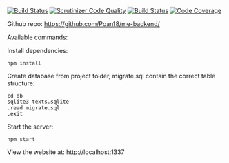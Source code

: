 [![Build Status](https://travis-ci.org/Poan18/me-backend.svg?branch=master)](https://travis-ci.org/Poan18/me-backend)
[![Scrutinizer Code Quality](https://scrutinizer-ci.com/g/Poan18/me-backend/badges/quality-score.png?b=master)](https://scrutinizer-ci.com/g/Poan18/me-backend/?branch=master)
[![Build Status](https://scrutinizer-ci.com/g/Poan18/me-backend/badges/build.png?b=master)](https://scrutinizer-ci.com/g/Poan18/me-backend/build-status/master)
[![Code Coverage](https://scrutinizer-ci.com/g/Poan18/me-backend/badges/coverage.png?b=master)](https://scrutinizer-ci.com/g/Poan18/me-backend/?branch=master)

Github repo:
https://github.com/Poan18/me-backend/

Available commands:

Install dependencies:
```
npm install
```

Create database from project folder, migrate.sql contain the correct table structure:
```
cd db
sqlite3 texts.sqlite
.read migrate.sql
.exit
```

Start the server:
```
npm start
```

View the website at: http://localhost:1337
